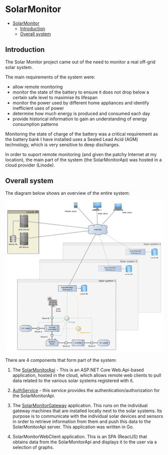 # SolarMonitor

<!-- TOC -->

- [SolarMonitor](#solarmonitor)
    - [Introduction](#introduction)
    - [Overall system](#overall-system)

<!-- /TOC -->

## Introduction

The Solar Monitor project came out of the need to monitor a real off-grid solar system.

The main requirements of the system were:

- allow remote monitoring
- monitor the state of the battery to ensure it does not drop below a certain safe level to maximise its lifespan
- monitor the power used by different home appliances and identify inefficient uses of power
- determine how much energy is produced and consumed each day
- provide historical information to gain an understanding of energy consumption patterns

Monitoring the state of charge of the battery was a critical requirement as the battery bank I have installed uses a Sealed Lead Acid (AGM) technology, which is very sensitive to deep discharges.

In order to suport remote monitoring (and given the patchy Internet at my location), the main part of the system (the SolarMonitorApi) was hosted in a cloud provider (Linode).

## Overall system

The diagram below shows an overview of the entire system:

![Overall system](doc/OverallSystem.png)

There are 4 components that form part of the system:

1. The [SolarMonitorApi](<https://github.com/xen22/SolarMonitorApi.git>) - This is an ASP.NET Core Web.Api-based application, hosted in the cloud, which allows remote web clients to pull data related to the various solar systems registered with it.

2. [AuthService](<https://github.com/xen22/AuthService.git>) - this service provides the authentication/authorization for the SolarMonitorApi.

3. The [SolarMonitorGateway](<https://github.com/xen22/SolarMonitorGateway.git>) application. This runs on the individual gateway machines that are installed locally next to the solar systems. Its purpose is to communicate with the individual solar devices and sensors in order to retrieve information from them and push this data to the SolarMonitorApi server. This application was written in Go.

3. SolarMonitorWebClient application. This is an SPA (ReactJS) that obtains data from the SolarMonitorApi and displays it to the user via a selection of graphs.
